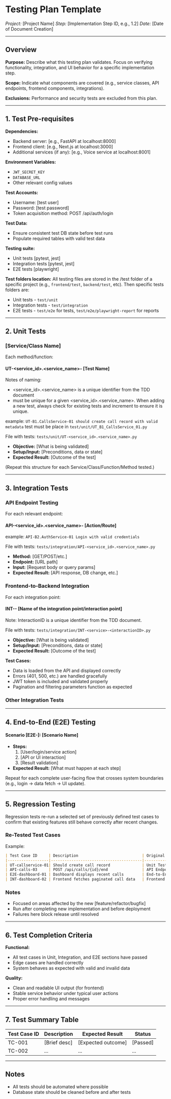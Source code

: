 # Testing Plan Template

*Project:* [Project Name]
*Step:* [Implementation Step ID, e.g., 1.2]
*Date:* [Date of Document Creation]

---

## Overview

**Purpose:** Describe what this testing plan validates. Focus on verifying functionality, integration, and UI behavior for a specific implementation step.

**Scope:** Indicate what components are covered (e.g., service classes, API endpoints, frontend components, integrations).

**Exclusions:** Performance and security tests are excluded from this plan.

---

## 1. Test Pre-requisites

**Dependencies:**

* Backend server: [e.g., FastAPI at localhost:8000]
* Frontend client: [e.g., Next.js at localhost:3000]
* Additional services (if any): [e.g., Voice service at localhost:8001]

**Environment Variables:**

* `JWT_SECRET_KEY`
* `DATABASE_URL`
* Other relevant config values

**Test Accounts:**

* Username: \[test user]
* Password: \[test password]
* Token acquisition method: POST /api/auth/login

**Test Data:**

* Ensure consistent test DB state before test runs
* Populate required tables with valid test data

**Testing suite:**

* Unit tests [pytest, jest]
* Integration tests [pytest, jest]
* E2E tests [playwright]

**Test folders location:** 
All testing files are stored in the /test folder of a specific project (e.g., `frontend/test`, `backend/test`, etc). Then specific tests folders are:
* Unit tests - `test/unit`
* Integration tests - `test/integration`
* E2E tests - `test/e2e` for tests, `test/e2e/playwright-report` for reports

---

## 2. Unit Tests

### [Service/Class Name]

Each method/function:

#### UT-<service_id>.<service_name>-<testID> [Test Name]
Notes of naming: 
- <service_id>.<service_name> is a unique identifier from the TDD document
- <testID> must be unique for a given <service_id>.<service_name>. When adding a new test, always check for existing tests and increment <testID> to ensure it is unique.

example: `UT-B1.CallsService-01 should create call record with valid metadata` test must be place in `test/unit/UT_B1_CallsService_01.py`

File with tests: `tests/unit/UT-<service_id>.<service_name>.py`

* **Objective:** [What is being validated]
* **Setup/Input:** [Preconditions, data or state]
* **Expected Result:** [Outcome of the test]



(Repeat this structure for each Service/Class/Function/Method tested.)

---

## 3. Integration Tests

### API Endpoint Testing

For each relevant endpoint:

#### API-<service_id>.<service_name>-<testID> [Action/Route]
example: `API-B2.AuthService-01 Login with valid credentials`

File with tests: `tests/integration/API-<service_id>.<service_name>.py`

* **Method:** [GET/POST/etc.]
* **Endpoint:** [URL path]
* **Input:** [Request body or query params]
* **Expected Result:** [API response, DB change, etc.]


### Frontend-to-Backend Integration
For each integration point:

#### INT-<service>-<interactionID> [Name of the integration point/interaction point]
Note: InteractionID is a unique identifier from the TDD document.

File with tests: `tests/integration/INT-<service>-<interactionID>.py`

* **Objective:** [What is being validated]
* **Setup/Input:** [Preconditions, data or state]
* **Expected Result:** [Outcome of the test]

**Test Cases:**
* Data is loaded from the API and displayed correctly
* Errors (401, 500, etc.) are handled gracefully
* JWT token is included and validated properly
* Pagination and filtering parameters function as expected

### Other Integration Tests

---

## 4. End-to-End (E2E) Testing

#### Scenario [E2E-<scenarioID>]: [Scenario Name]

* **Steps:**
  1. [User/login/service action]
  2. [API or UI interaction]
  3. [Result validation]
* **Expected Result:** [What must happen at each step]

Repeat for each complete user-facing flow that crosses system boundaries (e.g., login → data fetch → UI update).

---

## 5. Regression Testing

Regression tests re-run a selected set of previously defined test cases to confirm that existing features still behave correctly after recent changes.

### Re-Tested Test Cases
Example:
```markdown
| Test Case ID     | Description                            | Original Location     | Status |
|------------------|----------------------------------------|------------------------|--------|
| UT-callservice-01| Should create call record              | Unit Test Section      | Passed |
| API-calls-03     | POST /api/calls/{id}/end               | API Endpoint Tests     | Passed |
| E2E-dashboard-01 | Dashboard displays recent calls        | End-to-End Scenarios   | Passed |
| INT-dashboard-02 | Frontend fetches paginated call data   | Frontend Integration   | Passed |
```

### Notes
- Focused on areas affected by the new [feature/refactor/bugfix]
- Run after completing new implementation and before deployment
- Failures here block release until resolved

---

## 6. Test Completion Criteria

**Functional:**

* All test cases in Unit, Integration, and E2E sections have passed
* Edge cases are handled correctly
* System behaves as expected with valid and invalid data

**Quality:**

* Clean and readable UI output (for frontend)
* Stable service behavior under typical user actions
* Proper error handling and messages

---

## 7. Test Summary Table

| Test Case ID | Description   | Expected Result     | Status    |
| ------------ | ------------- | ------------------- | --------- |
| TC-001       | \[Brief desc] | \[Expected outcome] | \[Passed] |
| TC-002       | ...           | ...                 | ...       |

---

## Notes

* All tests should be automated where possible
* Database state should be cleaned before and after tests



